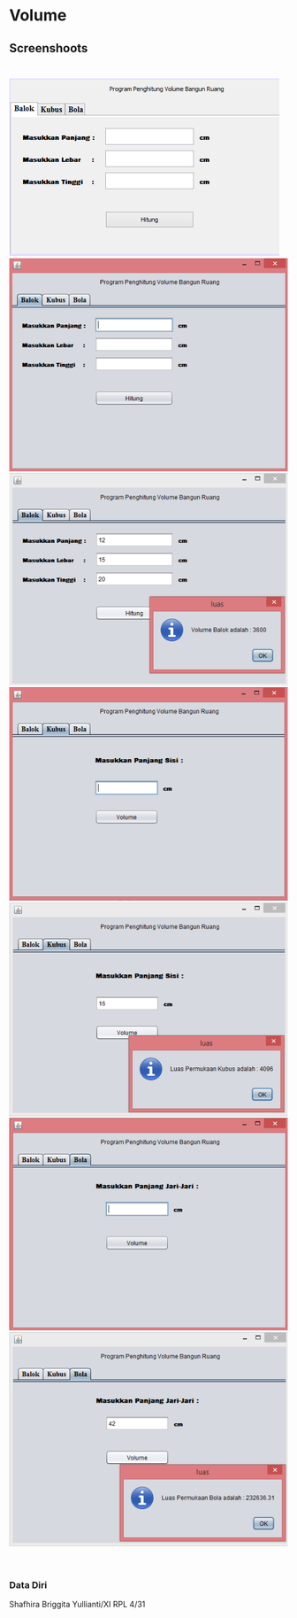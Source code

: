 # Volume

## Screenshoots <br><br>

![screenshots](https://github.com/sbbriggitash/Volume/blob/master/Volume1.PNG)<br>
![screenshots](https://github.com/sbbriggitash/Volume/blob/master/Volume2.PNG)<br>
![screenshots](https://github.com/sbbriggitash/Volume/blob/master/Volume3.PNG)<br>
![screenshots](https://github.com/sbbriggitash/Volume/blob/master/Volume4.PNG)<br>
![screenshots](https://github.com/sbbriggitash/Volume/blob/master/Volume5.PNG)<br>
![screenshots](https://github.com/sbbriggitash/Volume/blob/master/Volume6.PNG)<br>
![screenshots](https://github.com/sbbriggitash/Volume/blob/master/Volume7.PNG)<br><br><br>

### Data Diri
Shafhira Briggita Yullianti/XI RPL 4/31
